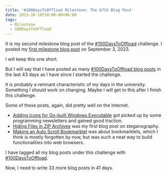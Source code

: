 ```yaml
---
title: '#100DaysToOffload Milestone: The 67th Blog Post'
date: 2023-10-16T10:00:00+06:00
tags:
  - Milestone
  - 100DaysToOffload
---
```


It is my second milestone blog post of the [#100DaysToOffload](https://100daystooffload.com/) challenge. I posted my [first milestone blog post](/blog/100daystooffload-milestone-34th-blog-post/) on September 3, 2023.

I will keep this one short.

But I will say that I have posted as many [#100DaysToOffload blog posts](/tags/100daystooffload/) in the last 43 days as I have since I started the challenge.

It is probably a remnant characteristic of my days in the university. Something I should work on changing. Maybe I will get to this after I finish this challenge.

Some of these posts, again, did pretty well on the Internet.

- [Adding Icons for Go-built Windows Executable](/blog/adding-icons-for-go-built-windows-executable/) got picked up by some programming newsletters and gained good traction.
- [Hiding Files in ZIP Archives](/blog/hiding-files-in-zip-archives/) was my first blog post on steganography.
- [Making an Auto Scroll Bookmarklet](/blog/making-an-auto-scroll-bookmarklet/) was about bookmarklets, which I think is mostly forgotten by now, but was such a neat way to build functionalities into web browsers. 

I have tagged all my blog posts under this challenge with [#100DaysToOffload](/tags/100daystooffload/).

Now, I need to write 33 more blog posts in 41 days.
